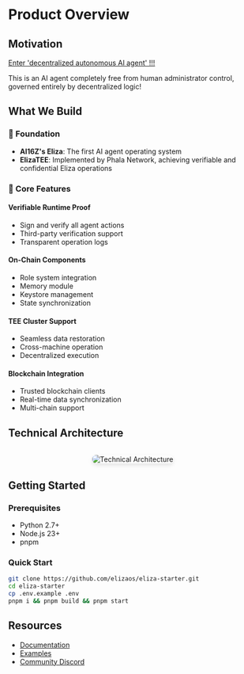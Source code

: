 # Product Overview

## Motivation

[Enter 'decentralized autonomous AI agent' !!!](https://a16zcrypto.com/posts/article/big-ideas-crypto-2025/#section--2)

This is an AI agent completely free from human administrator control, governed entirely by decentralized logic!

## What We Build

### 📖 Foundation
- **AI16Z's Eliza**: The first AI agent operating system
- **ElizaTEE**: Implemented by Phala Network, achieving verifiable and confidential Eliza operations

### 🔧 Core Features

#### Verifiable Runtime Proof
- Sign and verify all agent actions
- Third-party verification support
- Transparent operation logs

#### On-Chain Components
- Role system integration
- Memory module
- Keystore management
- State synchronization

#### TEE Cluster Support
- Seamless data restoration
- Cross-machine operation
- Decentralized execution

#### Blockchain Integration
- Trusted blockchain clients
- Real-time data synchronization
- Multi-chain support

## Technical Architecture

<div class="architecture-diagram">
  <img src="/img/eliza_diagram.png" alt="Technical Architecture" />
</div>

## Getting Started

### Prerequisites
- Python 2.7+
- Node.js 23+
- pnpm

### Quick Start
```bash
git clone https://github.com/elizaos/eliza-starter.git
cd eliza-starter
cp .env.example .env
pnpm i && pnpm build && pnpm start
```

## Resources
- [Documentation](https://elizaos.github.io/eliza/)
- [Examples](https://github.com/thejoven/awesome-eliza)
- [Community Discord](https://discord.gg/ai16z)

<style>
.architecture-diagram {
  margin: 2rem 0;
  text-align: center;
}

.architecture-diagram img {
  max-width: 100%;
  border-radius: 8px;
  box-shadow: 0 4px 8px rgba(0,0,0,0.1);
}
</style>
